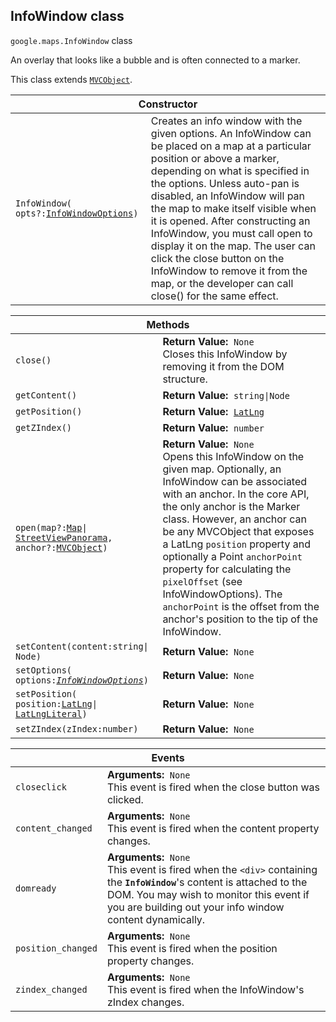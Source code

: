 <h2 id="InfoWindow"> InfoWindow class </h2><p>
<code><span itemprop="path">google.maps</span>.<span itemprop="name">InfoWindow</span></code>
class
</p><p>An overlay that looks like a bubble and is often connected to a marker.</p><p>This class extends
<code><a href="https://github.com/amenadiel/google-maps-documentation/blob/master/docs/MVCObject.md">MVCObject</a></code>.
</p><div class="devsite-table-wrapper"><table class="constructors responsive" summary="class InfoWindow - Constructor">
<thead>
<tr><th colspan="2">Constructor</th>
</tr></thead>
<tbody>
<tr>
<td><code><span>InfoWindow(<wbr>opts?:</span><a href="https://github.com/amenadiel/google-maps-documentation/blob/master/docs/InfoWindowOptions.md"><span>InfoWindowOptions</span></a><span>)</span></code></td>
<td>Creates an info window with the given options. An InfoWindow can be placed on a map at a particular position or above a marker, depending on what is specified in the options. Unless auto-pan is disabled, an InfoWindow will pan the map to make itself visible when it is opened. After constructing an InfoWindow, you must call open to display it on the map. The user can click the close button on the InfoWindow to remove it from the map, or the developer can call close() for the same effect.</td>
</tr>
</tbody>
</table></div><div class="devsite-table-wrapper"><table class="methods responsive" summary="class InfoWindow - Methods">
<thead>
<tr><th colspan="2">Methods</th>
</tr></thead>
<tbody>
<tr>
<td><code><span>close()</span></code></td>
<td><div><strong>Return Value:</strong>&nbsp; <code>None</code></div>
<div class="desc">Closes this InfoWindow by removing it from the DOM structure.</div></td>
</tr>
<tr>
<td><code><span>getContent()</span></code></td>
<td><div><strong>Return Value:</strong>&nbsp; <code>string|Node</code></div>
<div class="desc"></div></td>
</tr>
<tr>
<td><code><span>getPosition()</span></code></td>
<td><div><strong>Return Value:</strong>&nbsp; <code><a href="https://github.com/amenadiel/google-maps-documentation/blob/master/docs/LatLng.md">LatLng</a></code></div>
<div class="desc"></div></td>
</tr>
<tr>
<td><code><span>getZIndex()</span></code></td>
<td><div><strong>Return Value:</strong>&nbsp; <code>number</code></div>
<div class="desc"></div></td>
</tr>
<tr>
<td><code><span>open(<wbr>map?:</span><a href="https://github.com/amenadiel/google-maps-documentation/blob/master/docs/Map.md"><span>Map</span></a><span>|<wbr></span><a href="https://github.com/amenadiel/google-maps-documentation/blob/master/docs/StreetViewPanorama.md"><span>StreetViewPanorama</span></a><span>,<wbr> anchor?:</span><a href="https://github.com/amenadiel/google-maps-documentation/blob/master/docs/MVCObject.md"><span>MVCObject</span></a><span>)</span></code></td>
<td><div><strong>Return Value:</strong>&nbsp; <code>None</code></div>
<div class="desc">Opens this InfoWindow on the given map. Optionally, an InfoWindow can be associated with an anchor. In the core API, the only anchor is the Marker class. However, an anchor can be any MVCObject that exposes a LatLng <code>position</code> property and optionally a Point <code>anchorPoint</code> property for calculating the <code>pixelOffset</code> (see InfoWindowOptions). The <code>anchorPoint</code> is the offset from the anchor's position to the tip of the InfoWindow.</div></td>
</tr>
<tr>
<td><code><span>setContent(<wbr>content:string|<wbr>Node)</span></code></td>
<td><div><strong>Return Value:</strong>&nbsp; <code>None</code></div>
<div class="desc"></div></td>
</tr>
<tr>
<td><code><span>setOptions(<wbr>options:</span><a href="https://github.com/amenadiel/google-maps-documentation/blob/master/docs/InfoWindowOptions.md"><em><span>InfoWindowOptions</span></em></a><span>)</span></code></td>
<td><div><strong>Return Value:</strong>&nbsp; <code>None</code></div>
<div class="desc"></div></td>
</tr>
<tr>
<td><code><span>setPosition(<wbr>position:</span><a href="https://github.com/amenadiel/google-maps-documentation/blob/master/docs/LatLng.md"><span>LatLng</span></a><span>|<wbr></span><a href="https://github.com/amenadiel/google-maps-documentation/blob/master/docs/LatLngLiteral.md"><span>LatLngLiteral</span></a><span>)</span></code></td>
<td><div><strong>Return Value:</strong>&nbsp; <code>None</code></div>
<div class="desc"></div></td>
</tr>
<tr>
<td><code><span>setZIndex(<wbr>zIndex:number)</span></code></td>
<td><div><strong>Return Value:</strong>&nbsp; <code>None</code></div>
<div class="desc"></div></td>
</tr>
</tbody>
</table></div><div class="devsite-table-wrapper"><table class="details responsive" summary="class InfoWindow - Events">
<thead>
<tr><th colspan="2">Events</th>
</tr></thead>
<tbody>
<tr>
<td><code><span>closeclick</span></code></td>
<td><div><strong>Arguments:</strong>&nbsp; <code>None</code></div>
<div class="desc">This event is fired when the close button was clicked.</div></td>
</tr>
<tr>
<td><code><span>content_changed</span></code></td>
<td><div><strong>Arguments:</strong>&nbsp; <code>None</code></div>
<div class="desc">This event is fired when the content property changes.</div></td>
</tr>
<tr>
<td><code><span>domready</span></code></td>
<td><div><strong>Arguments:</strong>&nbsp; <code>None</code></div>
<div class="desc">This event is fired when the <code>&lt;div&gt;</code> containing the <b><code>InfoWindow</code></b>'s content is attached to the DOM. You may wish to monitor this event if you are building out your info window content dynamically.</div></td>
</tr>
<tr>
<td><code><span>position_changed</span></code></td>
<td><div><strong>Arguments:</strong>&nbsp; <code>None</code></div>
<div class="desc">This event is fired when the position property changes.</div></td>
</tr>
<tr>
<td><code><span>zindex_changed</span></code></td>
<td><div><strong>Arguments:</strong>&nbsp; <code>None</code></div>
<div class="desc">This event is fired when the InfoWindow's zIndex changes.</div></td>
</tr>
</tbody>
</table></div>